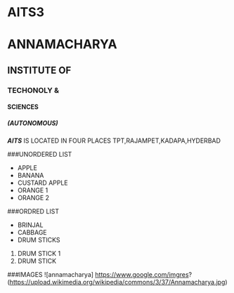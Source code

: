 #  AITS3
#  ANNAMACHARYA
## INSTITUTE OF
### TECHONOLY &
#### SCIENCES
##### (AUTONOMOUS)
***AITS*** IS  LOCATED IN FOUR PLACES TPT,RAJAMPET,KADAPA,HYDERBAD

###UNORDERED LIST
* APPLE
* BANANA
* CUSTARD APPLE
* ORANGE 1
* ORANGE 2

###ORDRED LIST
* BRINJAL
* CABBAGE
* DRUM STICKS
1. DRUM STICK 1
2. DRUM STICK 

###IMAGES
![annamacharya]
https://www.google.com/imgres?
(https://upload.wikimedia.org/wikipedia/commons/3/37/Annamacharya.jpg)
